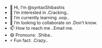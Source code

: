 - 👋 Hi, I’m @syntaxShibashis
- 👀 I’m interested in .Cracking..
- 🌱 I’m currently learning .oop..
- 💞️ I’m looking to collaborate on .Don't know.
- 📫 How to reach me ..Email me.
- 😄 Pronouns: .Shiba..
- ⚡ Fun fact: .Crazy..

<!---
syntaxShibashis/syntaxShibashis is a ✨ special ✨ repository because its `README.md` (this file) appears on your GitHub profile.
You can click the Preview link to take a look at your changes.
--->
